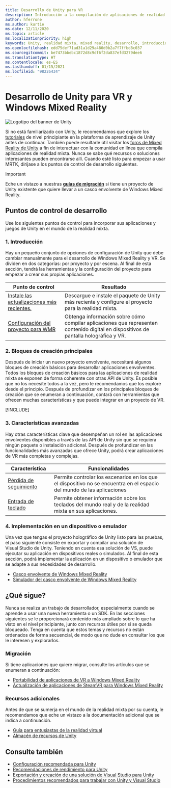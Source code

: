 ```yaml
---
title: Desarrollo de Unity para VR
description: Introducción a la compilación de aplicaciones de realidad mixta en Unity para VR y cascos envolventes de Windows Mixed Reality.
author: hferrone
ms.author: kurtie
ms.date: 12/11/2020
ms.topic: article
ms.localizationpriority: high
keywords: Unity, realidad mixta, mixed reality, desarrollo, introducción, nuevo proyecto, portabilidad, funcionalidad, cámara, simulación, emulación, documentación, casco de realidad mixta, casco de windows mixed reality, casco de realidad virtual, qué es la realidad virtual, qué es la realidad aumentada, MRTK, kit de herramientas de realidad mixta, entrada de voz, cámara localizable, emulador, Azure, tutoriales
ms.openlocfilehash: edd75def71ad31a1d29a480d0b2a7f7ffbd8c037
ms.sourcegitcommit: be7473bbebc1872d8c9df6f2da837efd3279dee6
ms.translationtype: HT
ms.contentlocale: es-ES
ms.lasthandoff: 01/15/2021
ms.locfileid: "98226434"
---
```

# <a name="unity-development-for-vr-and-windows-mixed-reality"></a>Desarrollo de Unity para VR y Windows Mixed Reality

![Logotipo del banner de Unity](../images/unity_logo_banner.png)

Si no está familiarizado con Unity, le recomendamos que explore los [tutoriales](https://unity3d.com/learn/tutorials) de nivel principiante en la plataforma de aprendizaje de Unity antes de continuar. También puede resultarle útil visitar los [foros de Mixed Reality de Unity](https://forum.unity3d.com/forums/hololens.102/) a fin de interactuar con la comunidad en línea que compila aplicaciones de realidad mixta. Nunca se sabe qué recursos o soluciones interesantes pueden encontrarse allí. Cuando esté listo para empezar a usar MRTK, diríjase a los puntos de control de desarrollo siguientes.

> [!IMPORTANT]
> Eche un vistazo a nuestras **[guías de migración](../porting-apps/porting-overview.md)** si tiene un proyecto de Unity existente que quiere llevar a un casco envolvente de Windows Mixed Reality. 

## <a name="development-checkpoints"></a>Puntos de control de desarrollo

Use los siguientes puntos de control para incorporar sus aplicaciones y juegos de Unity en el mundo de la realidad mixta. 

### <a name="1-getting-started"></a>1. Introducción

Hay un pequeño conjunto de opciones de configuración de Unity que debe cambiar manualmente para el desarrollo de Windows Mixed Reality y VR. Se dividen en dos categorías: por proyecto y por escena. Al final de esta sección, tendrá las herramientas y la configuración del proyecto para empezar a crear sus propias aplicaciones.

|  Punto de control  |  Resultado  |
| --- | --- |
| [Instale las actualizaciones más recientes.](../install-the-tools.md) | Descargue e instale el paquete de Unity más reciente y configure el proyecto para la realidad mixta. |
| [Configuración del proyecto para WMR](configure-unity-project.md) | Obtenga información sobre cómo compilar aplicaciones que representen contenido digital en dispositivos de pantalla holográfica y VR. |

### <a name="2-core-building-blocks"></a>2. Bloques de creación principales

Después de iniciar un nuevo proyecto envolvente, necesitará algunos bloques de creación básicos para desarrollar aplicaciones envolventes. Todos los bloques de creación básicos para las aplicaciones de realidad mixta se exponen de forma coherente con otras API de Unity. Es posible que no los necesite todos a la vez, pero le recomendamos que los explore desde el principio. Después de profundizar en los principales bloques de creación que se enumeran a continuación, contará con herramientas que ofrecen muchas características y que puede integrar en un proyecto de VR.

[!INCLUDE[](../includes/unity-building-blocks-wmr.md)]

### <a name="3-advanced-features"></a>3. Características avanzadas

Hay otras características clave que desempeñan un rol en las aplicaciones envolventes disponibles a través de las API de Unity sin que se requiera ningún paquete o instalación adicional. Después de profundizar en las funcionalidades más avanzadas que ofrece Unity, podrá crear aplicaciones de VR más completas y complejas.

|  Característica  |  Funcionalidades  |
| --- | --- |
| [Pérdida de seguimiento](tracking-loss-in-unity.md) | Permite controlar los escenarios en los que el dispositivo no se encuentra en el espacio del mundo de las aplicaciones |
| [Entrada de teclado](keyboard-input-in-unity.md) | Permite obtener información sobre los teclados del mundo real y de la realidad mixta en sus aplicaciones. |

### <a name="4-deploying-to-a-device-or-emulator"></a>4. Implementación en un dispositivo o emulador

Una vez que tengas el proyecto holográfico de Unity listo para las pruebas, el paso siguiente consiste en exportar y compilar una solución de Visual Studio de Unity. Teniendo en cuenta esa solución de VS, puede ejecutar su aplicación en dispositivos reales o simulados. Al final de esta sección, podrá implementar la aplicación en un dispositivo o emulador que se adapte a sus necesidades de desarrollo.

* [Casco envolvente de Windows Mixed Reality](../platform-capabilities-and-apis/using-visual-studio.md)
* [Simulador del casco envolvente de Windows Mixed Reality](../platform-capabilities-and-apis/using-the-windows-mixed-reality-simulator.md)

## <a name="whats-next"></a>¿Qué sigue?

Nunca se realiza un trabajo de desarrollador, especialmente cuando se aprende a usar una nueva herramienta o un SDK. En las secciones siguientes se le proporcionará contenido más ampliado sobre lo que ha visto en el nivel principiante, junto con recursos útiles por si se queda bloqueado. Tenga en cuenta que estos temas y recursos no están ordenados de forma secuencial, de modo que no dude en consultar los que le interesen y explorarlos.

### <a name="porting"></a>Migración

Si tiene aplicaciones que quiere migrar, consulte los artículos que se enumeran a continuación:

* [Portabilidad de aplicaciones de VR a Windows Mixed Reality](https://docs.microsoft.com/windows/mixed-reality/develop/porting-apps/porting-guides?tabs=project)
* [Actualización de aplicaciones de SteamVR para Windows Mixed Reality](https://docs.microsoft.com/windows/mixed-reality/develop/porting-apps/updating-your-steamvr-application-for-windows-mixed-reality)

### <a name="additional-resources"></a>Recursos adicionales

Antes de que se sumerja en el mundo de la realidad mixta por su cuenta, le recomendamos que eche un vistazo a la documentación adicional que se indica a continuación. 

* [Guía para entusiastas de la realidad virtual](https://docs.microsoft.com/windows/mixed-reality/enthusiast-guide/vr-journey)
* [Almacén de recursos de Unity](https://www.assetstore.unity3d.com)

## <a name="see-also"></a>Consulte también 

* [Configuración recomendada para Unity](recommended-settings-for-unity.md)
* [Recomendaciones de rendimiento para Unity](performance-recommendations-for-unity.md)
* [Exportación y creación de una solución de Visual Studio para Unity](exporting-and-building-a-unity-visual-studio-solution.md)
* [Procedimientos recomendados para trabajar con Unity y Visual Studio](best-practices-for-working-with-unity-and-visual-studio.md)
